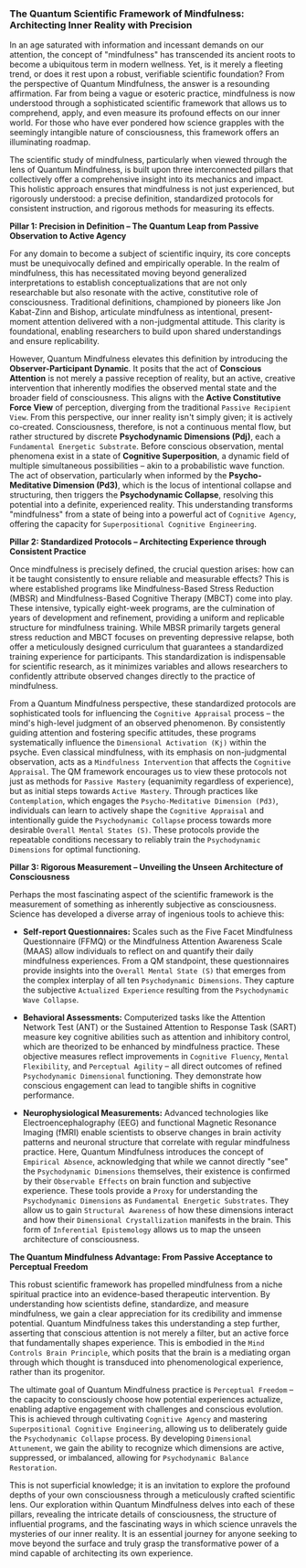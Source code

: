 ### The Quantum Scientific Framework of Mindfulness: Architecting Inner Reality with Precision

In an age saturated with information and incessant demands on our attention, the concept of "mindfulness" has transcended its ancient roots to become a ubiquitous term in modern wellness. Yet, is it merely a fleeting trend, or does it rest upon a robust, verifiable scientific foundation? From the perspective of Quantum Mindfulness, the answer is a resounding affirmation. Far from being a vague or esoteric practice, mindfulness is now understood through a sophisticated scientific framework that allows us to comprehend, apply, and even measure its profound effects on our inner world. For those who have ever pondered how science grapples with the seemingly intangible nature of consciousness, this framework offers an illuminating roadmap.

The scientific study of mindfulness, particularly when viewed through the lens of Quantum Mindfulness, is built upon three interconnected pillars that collectively offer a comprehensive insight into its mechanics and impact. This holistic approach ensures that mindfulness is not just experienced, but rigorously understood: a precise definition, standardized protocols for consistent instruction, and rigorous methods for measuring its effects.

**Pillar 1: Precision in Definition – The Quantum Leap from Passive Observation to Active Agency**

For any domain to become a subject of scientific inquiry, its core concepts must be unequivocally defined and empirically operable. In the realm of mindfulness, this has necessitated moving beyond generalized interpretations to establish conceptualizations that are not only researchable but also resonate with the active, constitutive role of consciousness. Traditional definitions, championed by pioneers like Jon Kabat-Zinn and Bishop, articulate mindfulness as intentional, present-moment attention delivered with a non-judgmental attitude. This clarity is foundational, enabling researchers to build upon shared understandings and ensure replicability.

However, Quantum Mindfulness elevates this definition by introducing the **Observer-Participant Dynamic**. It posits that the act of **Conscious Attention** is not merely a passive reception of reality, but an active, creative intervention that inherently modifies the observed mental state and the broader field of consciousness. This aligns with the **Active Constitutive Force View** of perception, diverging from the traditional `Passive Recipient View`. From this perspective, our inner reality isn't simply given; it is actively co-created. Consciousness, therefore, is not a continuous mental flow, but rather structured by discrete **Psychodynamic Dimensions (Pdj)**, each a `Fundamental Energetic Substrate`. Before conscious observation, mental phenomena exist in a state of **Cognitive Superposition**, a dynamic field of multiple simultaneous possibilities – akin to a probabilistic wave function. The act of observation, particularly when informed by the **Psycho-Meditative Dimension (Pd3)**, which is the locus of intentional collapse and structuring, then triggers the **Psychodynamic Collapse**, resolving this potential into a definite, experienced reality. This understanding transforms "mindfulness" from a state of being into a powerful act of `Cognitive Agency`, offering the capacity for `Superpositional Cognitive Engineering`.


**Pillar 2: Standardized Protocols – Architecting Experience through Consistent Practice**

Once mindfulness is precisely defined, the crucial question arises: how can it be taught consistently to ensure reliable and measurable effects? This is where established programs like Mindfulness-Based Stress Reduction (MBSR) and Mindfulness-Based Cognitive Therapy (MBCT) come into play. These intensive, typically eight-week programs, are the culmination of years of development and refinement, providing a uniform and replicable structure for mindfulness training. While MBSR primarily targets general stress reduction and MBCT focuses on preventing depressive relapse, both offer a meticulously designed curriculum that guarantees a standardized training experience for participants. This standardization is indispensable for scientific research, as it minimizes variables and allows researchers to confidently attribute observed changes directly to the practice of mindfulness.

From a Quantum Mindfulness perspective, these standardized protocols are sophisticated tools for influencing the `Cognitive Appraisal` process – the mind's high-level judgment of an observed phenomenon. By consistently guiding attention and fostering specific attitudes, these programs systematically influence the `Dimensional Activation (Kj)` within the psyche. Even classical mindfulness, with its emphasis on non-judgmental observation, acts as a `Mindfulness Intervention` that affects the `Cognitive Appraisal`. The QM framework encourages us to view these protocols not just as methods for `Passive Mastery` (equanimity regardless of experience), but as initial steps towards `Active Mastery`. Through practices like `Contemplation`, which engages the `Psycho-Meditative Dimension (Pd3)`, individuals can learn to actively shape the `Cognitive Appraisal` and intentionally guide the `Psychodynamic Collapse` process towards more desirable `Overall Mental States (S)`. These protocols provide the repeatable conditions necessary to reliably train the `Psychodynamic Dimensions` for optimal functioning.

**Pillar 3: Rigorous Measurement – Unveiling the Unseen Architecture of Consciousness**

Perhaps the most fascinating aspect of the scientific framework is the measurement of something as inherently subjective as consciousness. Science has developed a diverse array of ingenious tools to achieve this:

*   **Self-report Questionnaires:** Scales such as the Five Facet Mindfulness Questionnaire (FFMQ) or the Mindfulness Attention Awareness Scale (MAAS) allow individuals to reflect on and quantify their daily mindfulness experiences. From a QM standpoint, these questionnaires provide insights into the `Overall Mental State (S)` that emerges from the complex interplay of all ten `Psychodynamic Dimensions`. They capture the subjective `Actualized Experience` resulting from the `Psychodynamic Wave Collapse`.

*   **Behavioral Assessments:** Computerized tasks like the Attention Network Test (ANT) or the Sustained Attention to Response Task (SART) measure key cognitive abilities such as attention and inhibitory control, which are theorized to be enhanced by mindfulness practice. These objective measures reflect improvements in `Cognitive Fluency`, `Mental Flexibility`, and `Perceptual Agility` – all direct outcomes of refined `Psychodynamic Dimensional` functioning. They demonstrate how conscious engagement can lead to tangible shifts in cognitive performance.

*   **Neurophysiological Measurements:** Advanced technologies like Electroencephalography (EEG) and functional Magnetic Resonance Imaging (fMRI) enable scientists to observe changes in brain activity patterns and neuronal structure that correlate with regular mindfulness practice. Here, Quantum Mindfulness introduces the concept of `Empirical Absence`, acknowledging that while we cannot directly "see" the `Psychodynamic Dimensions` themselves, their existence is confirmed by their `Observable Effects` on brain function and subjective experience. These tools provide a `Proxy` for understanding the `Psychodynamic Dimensions` as `Fundamental Energetic Substrates`. They allow us to gain `Structural Awareness` of how these dimensions interact and how their `Dimensional Crystallization` manifests in the brain. This form of `Inferential Epistemology` allows us to map the unseen architecture of consciousness.

**The Quantum Mindfulness Advantage: From Passive Acceptance to Perceptual Freedom**

This robust scientific framework has propelled mindfulness from a niche spiritual practice into an evidence-based therapeutic intervention. By understanding how scientists define, standardize, and measure mindfulness, we gain a clear appreciation for its credibility and immense potential. Quantum Mindfulness takes this understanding a step further, asserting that conscious attention is not merely a filter, but an active force that fundamentally shapes experience. This is embodied in the `Mind Controls Brain Principle`, which posits that the brain is a mediating organ through which thought is transduced into phenomenological experience, rather than its progenitor.

The ultimate goal of Quantum Mindfulness practice is `Perceptual Freedom` – the capacity to consciously choose how potential experiences actualize, enabling adaptive engagement with challenges and conscious evolution. This is achieved through cultivating `Cognitive Agency` and mastering `Superpositional Cognitive Engineering`, allowing us to deliberately guide the `Psychodynamic Collapse` process. By developing `Dimensional Attunement`, we gain the ability to recognize which dimensions are active, suppressed, or imbalanced, allowing for `Psychodynamic Balance Restoration`.

This is not superficial knowledge; it is an invitation to explore the profound depths of your own consciousness through a meticulously crafted scientific lens. Our exploration within Quantum Mindfulness delves into each of these pillars, revealing the intricate details of consciousness, the structure of influential programs, and the fascinating ways in which science unravels the mysteries of our inner reality. It is an essential journey for anyone seeking to move beyond the surface and truly grasp the transformative power of a mind capable of architecting its own experience.